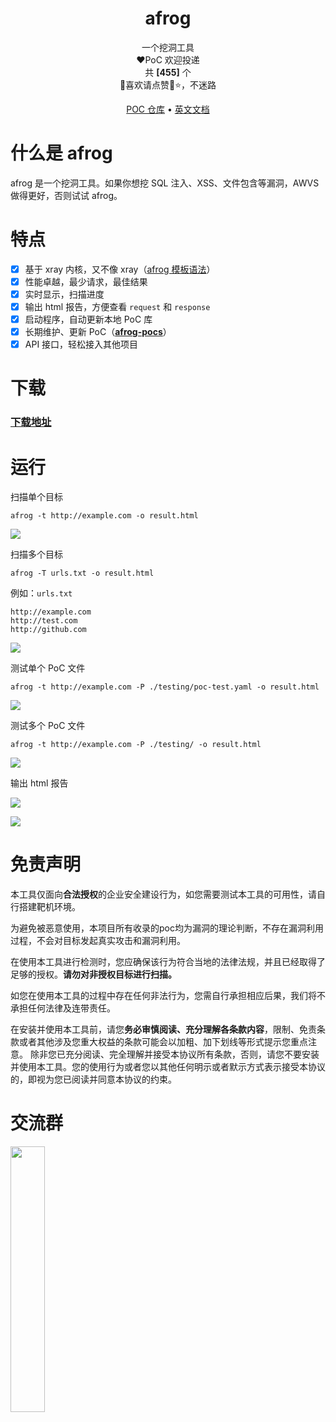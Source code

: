<h1 align="center">afrog</h1>
<p align="center">一个挖洞工具<br/>❤️PoC 欢迎投递<br/>共 <b>[455]</b> 个<br/>🐸喜欢请点赞🌟⭐，不迷路</p>

<p align="center" dir="auto">
  <a href="https://github.com/zan8in/afrog/tree/main/afrog-pocs">POC 仓库</a> •
  <a href="https://github.com/zan8in/afrog">英文文档</a>
</p>

# 什么是 afrog

afrog 是一个挖洞工具。如果你想挖 SQL 注入、XSS、文件包含等漏洞，AWVS 做得更好，否则试试 afrog。

# 特点

* [x] 基于 xray 内核，又不像 xray（[afrog 模板语法](https://github.com/zan8in/afrog/blob/main/afrog-pocs/README.md)）
* [x] 性能卓越，最少请求，最佳结果
* [x] 实时显示，扫描进度
* [x] 输出 html 报告，方便查看 `request` 和 `response`
* [x] 启动程序，自动更新本地 PoC 库
* [x] 长期维护、更新 PoC（[**afrog-pocs**](https://github.com/zan8in/afrog/tree/main/afrog-pocs)）
* [x] API 接口，轻松接入其他项目

# 下载

### [下载地址](https://github.com/zan8in/afrog/releases)

# 运行

扫描单个目标
```
afrog -t http://example.com -o result.html
```
![](https://github.com/zan8in/afrog/blob/main/images/onescan.png)

扫描多个目标

```
afrog -T urls.txt -o result.html
```
例如：`urls.txt`
```
http://example.com
http://test.com
http://github.com
```
![](https://github.com/zan8in/afrog/blob/main/images/twoscan.png)

测试单个 PoC 文件

```
afrog -t http://example.com -P ./testing/poc-test.yaml -o result.html
```
![](https://github.com/zan8in/afrog/blob/main/images/threescan.png)

测试多个 PoC 文件

```
afrog -t http://example.com -P ./testing/ -o result.html
```
![](https://github.com/zan8in/afrog/blob/main/images/fourscan.png)

输出 html 报告

![](https://github.com/zan8in/afrog/blob/main/images/2.png)

![](https://github.com/zan8in/afrog/blob/main/images/3.png)

# 免责声明

本工具仅面向**合法授权**的企业安全建设行为，如您需要测试本工具的可用性，请自行搭建靶机环境。

为避免被恶意使用，本项目所有收录的poc均为漏洞的理论判断，不存在漏洞利用过程，不会对目标发起真实攻击和漏洞利用。

在使用本工具进行检测时，您应确保该行为符合当地的法律法规，并且已经取得了足够的授权。**请勿对非授权目标进行扫描。**

如您在使用本工具的过程中存在任何非法行为，您需自行承担相应后果，我们将不承担任何法律及连带责任。

在安装并使用本工具前，请您**务必审慎阅读、充分理解各条款内容**，限制、免责条款或者其他涉及您重大权益的条款可能会以加粗、加下划线等形式提示您重点注意。 除非您已充分阅读、完全理解并接受本协议所有条款，否则，请您不要安装并使用本工具。您的使用行为或者您以其他任何明示或者默示方式表示接受本协议的，即视为您已阅读并同意本协议的约束。

# 交流群

<img src="http://binbin.run/afrog-release/images/afrog.jpg" width="33%" />
